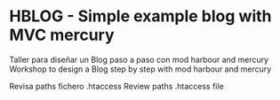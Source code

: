 ﻿HBLOG - Simple example blog with MVC mercury
============================================

Taller para diseñar un Blog paso a paso con mod harbour and mercury
Workshop to design a Blog step by step with mod harbour and mercury



Revisa paths fichero .htaccess 
Review paths .htaccess file

